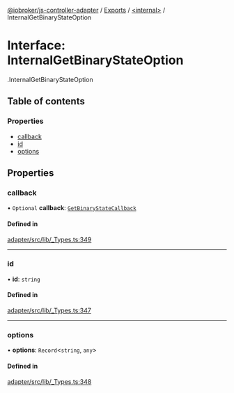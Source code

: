 [@iobroker/js-controller-adapter](../README.md) / [Exports](../modules.md) / [<internal\>](../modules/internal_.md) / InternalGetBinaryStateOption

# Interface: InternalGetBinaryStateOption

[<internal>](../modules/internal_.md).InternalGetBinaryStateOption

## Table of contents

### Properties

- [callback](internal_.InternalGetBinaryStateOption.md#callback)
- [id](internal_.InternalGetBinaryStateOption.md#id)
- [options](internal_.InternalGetBinaryStateOption.md#options)

## Properties

### callback

• `Optional` **callback**: [`GetBinaryStateCallback`](../modules/internal_.md#getbinarystatecallback)

#### Defined in

[adapter/src/lib/_Types.ts:349](https://github.com/ioBroker/ioBroker.js-controller/blob/7c09eb1e/packages/adapter/src/lib/_Types.ts#L349)

___

### id

• **id**: `string`

#### Defined in

[adapter/src/lib/_Types.ts:347](https://github.com/ioBroker/ioBroker.js-controller/blob/7c09eb1e/packages/adapter/src/lib/_Types.ts#L347)

___

### options

• **options**: `Record`<`string`, `any`\>

#### Defined in

[adapter/src/lib/_Types.ts:348](https://github.com/ioBroker/ioBroker.js-controller/blob/7c09eb1e/packages/adapter/src/lib/_Types.ts#L348)
